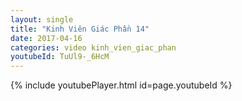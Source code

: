 ```yaml
---
layout: single
title: "Kinh Viên Giác Phần 14"
date: 2017-04-16
categories: video kinh_vien_giac_phan
youtubeId: TuUl9-_6HcM
---
```


{% include youtubePlayer.html id=page.youtubeId %}